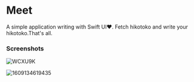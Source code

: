 # Meet

A simple application writing with Swift UI❤. Fetch hikotoko and write your hikotoko.That's all.

### Screenshots

![WCXU9K](https://cdn.jsdelivr.net/gh/Innei/img-bed@master/uPic/WCXU9K.png)

![1609134619435](https://gitee.com/xun7788/my-imagination/raw/master/uPic/1609134619435.png)